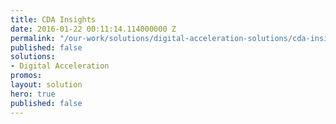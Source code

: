 ```yaml
---
title: CDA Insights
date: 2016-01-22 00:11:14.114000000 Z
permalink: "/our-work/solutions/digital-acceleration-solutions/cda-insights"
published: false
solutions:
- Digital Acceleration
promos: 
layout: solution
hero: true
published: false
---
```


